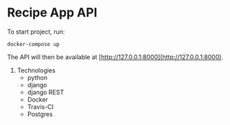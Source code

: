 # Recipe App API

To start project, run:

```
docker-compose up
```

The API will then be available at [http://127.0.0.1:8000](http://127.0.0.1:8000).


1. Technologies
    - python
    - django
    - django REST
    - Docker
    - Travis-CI
    - Postgres
